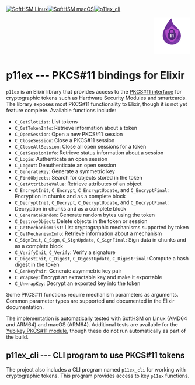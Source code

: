 [![SoftHSM Linux](https://github.com/aehrisch/p11ex/actions/workflows/softhsm-linux.yml/badge.svg)](https://github.com/aehrisch/p11ex/actions/workflows/softhsm-linux.yml)[![SoftHSM macOS](https://github.com/aehrisch/p11ex/actions/workflows/softhsm-macos.yml/badge.svg)](https://github.com/aehrisch/p11ex/actions/workflows/softhsm-macos.yml)[![p11ex_cli](https://github.com/aehrisch/p11ex/actions/workflows/p11ex-cli.yml/badge.svg)](https://github.com/aehrisch/p11ex/actions/workflows/p11ex-cli.yml)
<div align="right">
  <img src="img/p11ex-logo-400x400.png" alt="p11ex logo" width="100">
</div>

# p11ex --- PKCS#11 bindings for Elixir
`p11ex` is an Elixir library that provides access to the [PKCS#11 interface](https://docs.oasis-open.org/pkcs11/pkcs11-base/v2.40/os/pkcs11-base-v2.40-os.html) for cryptographic tokens such as Hardware Security Modules and smartcards. The library exposes most PKCS#11 functionality to Elixir, though it is not yet feature complete. Available functions include:

- `C_GetSlotList`: List tokens
- `C_GetTokenInfo`: Retrieve information about a token
- `C_OpenSession`: Open a new PKCS#11 session
- `C_CloseSession`: Close a PKCS#11 session
- `C_CloseAllSession`: Close all open sessions for a token
- `C_GetSessionInfo`: Retrieve status information about a session
- `C_Login`: Authenticate an open session
- `C_Logout`: Deauthenticate an open session
- `C_GenerateKey`: Generate a symmetric key
- `C_FindObjects`: Search for objects stored in the token
- `C_GetAttributeValue`: Retrieve attributes of an object
- `C_EncryptInit`, `C_Encrypt`, `C_EncryptUpdate`, and `C_EncryptFinal`: Encryption in chunks and as a complete block
- `C_DecryptInit`, `C_Decrypt`, `C_DecryptUpdate`, and `C_DecryptFinal`: Decryption in chunks and as a complete block
- `C_GenerateRandom`: Generate random bytes using the token
- `C_DestroyObject`: Delete objects in the token or session
- `C_GetMechanismList`: List cryptographic mechanisms supported by token
- `C_GetMechanismInfo`: Retrieve information about a mechanism
- `C_SignInit`, `C_Sign`, `C_SignUpdate`, `C_SignFinal`: Sign data in chunks and as a complete block
- `C_VerifyInit`, `C_Verify`: Verify a signature
- `C_DigestInit`, `C_Digest`, `C_DigestUpdate`, `C_DigestFinal`: Compute a hash digest in the token
- `C_GenKeyPair`: Generate asymmetric key pair
- `C_WrapKey`: Encrypt an extractable key and make it exportable
- `C_UnwrapKey`: Decrypt an exported key into the token

Some PKCS#11 functions require mechanism parameters as arguments. Common parameter types are supported and documented in the Elixir documentation.

The implementation is automatically tested with [SoftHSM](https://github.com/softhsm/softHSMv2) on Linux (AMD64 and ARM64) and macOS (ARM64). Additional tests are available for the [Yubikey PKCS#11 module](https://developers.yubico.com/yubico-piv-tool/YKCS11/), though these do not run automatically as part of the build.

## p11ex_cli --- CLI program to use PKCS#11 tokens

The project also includes a CLI program named `p11ex_cli` for working with cryptographic tokens. This program provides access to key `p11ex` functions.
